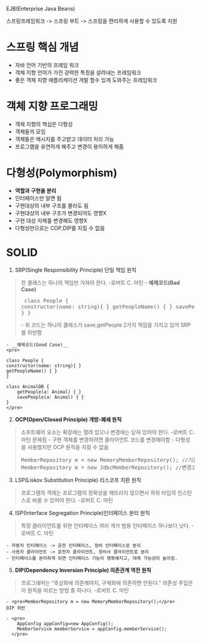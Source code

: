 EJB(Enterprise Java Beans)

스프링프레임워크 -> 
스프링 부트 -> 스프링을 편리하게 사용할 수 있도록 지원

# 스프링 핵심 개념 
- 자바 언어 기반의 프레임 워크
- 객체 지향 언어가 가진 강력한 특징을 살려내는 프레임워크
- 좋은 객체 지향 애플리케이션 개발 할수 있게 도와주는 프레임워크

# 객체 지향 프로그래밍
- 객체 지향의 핵심은 다형성
- 객체들의 모임
- 객체들은 메시지를 주고받고 데이터 처리 가능
- 프로그램을 유연하게 해주고 변경이 용이하게 해줌

# 다형성(Polymorphism)
- **역할과 구현을 분리**
- 인터페이스만 알면 됨
- 구현대상의 내부 구조를 몰라도 됨
- 구현대상의 내부 구조가 변경되어도 영향X
- 구현 대상 자체를 변경해도 영향X
- 다형성만으로는 COP,DIP를 지킬 수 없음

# SOLID
1. SRP(Single Responsibility Principle) 단일 책임 원칙
> 한 클래스는 하나의 책임만 가져야 한다. -로버트 C. 마틴 
    - __예제코드(Bad Case)__
    <pre>
    class People {
    constructor(name: string){ }
    getPeopleName() { }
    savePeople(a: Animal) { }
    }
    </pre>
        - 위 코드는 하나의 클래스가 save,getPeople 2가지 책임을 가지고 있어 SRP를 위반함
    
    - __예제코드(Good Case)__
    <pre>
    
    class People {
    constructor(name: string){ }
    getPeopleName() { }
    }
    
    class AnimalDB {
        getPeople(a: Animal) { }
        savePeople(a: Animal) { }
    }
    </pre>
    
    

2. **OCP(Open/Closed Principle) 개방-폐쇄 원칙**
> 소프트웨어 요소는 확장에는 열려 있으나 변경에는 닫혀 있어야 한다. -로버트 C. 마틴
    문제점
      - 구현 객체를 변경하려면 클라이언트 코드를 변경해야함
      - 다형성을 사용했지만 OCP 원칙을 지킬 수 없음
      <pre>
      MemberRepository m = new MemoryMemberRepository(); //기존코드
      MemberRepository m = new JdbcMemberRepository(); //변경코드
      </pre>
3. LSP(Liskov Substitution Principle) 리스코프 치환 원칙
> 프로그램의 객체는 프로그램의 정확성을 깨뜨리지 않으면서 하위 타입의 인스턴스로 바꿀 수 있어야 한다. -로버트 C. 마틴


4. ISP(Interface Segregation Principle)인터페이스 분리 원칙
> 특정 클라이언트를 위한 인터페이스 여러 개가 범용 인터페이스 하나보다 낫다. -로버트 C. 마틴

    - 자동차 인터페이스 -> 운전 인터페이스, 정비 인터페이스로 분리
    - 사용자 클라이언트 -> 운전자 클라이언트, 정비사 클라이언트로 분리
    - 인터페이스를 분리하게 되면 인터페이스 기능이 명확해지고, 대체 가능성이 높아짐.

5. **DIP(Dependency Inversion Principle) 의존관계 역전 원칙**
> 프로그래머는 “추상화에 의존해야지, 구체화에 의존하면 안된다.” 의존성 주입은 이 원칙을 따르는 방법 중 하나다. -로버트 C. 마틴

    - <pre>MemberRepository m = new MemoryMemberRepository();</pre> 
    DIP 위반
    
    - <pre> 
        AppConfig appConfig=new AppConfig();
        MemberService memberService = appConfig.memberService();
      </pre>




  
